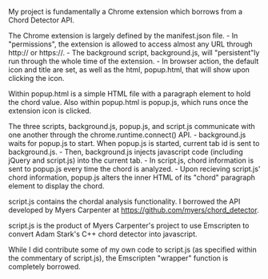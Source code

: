 My project is fundamentally a Chrome extension which borrows from a Chord Detector API.

The Chrome extension is largely defined by the manifest.json file.
    - In "permissions", the extension is allowed to access almost any URL through http:// or https://.
    - The background script, background.js, will "persistent"ly run through the whole time of the extension.
    - In browser action, the default icon and title are set, as well as the html, popup.html, that will show upon clicking the icon.

Within popup.html is a simple HTML file with a paragraph element to hold the chord value. Also within popup.html is popup.js, which runs once the extension icon is clicked.

The three scripts, background.js, popup.js, and script.js communicate with one another through the chrome.runtime.connect() API.
    - background.js waits for popup.js to start. When popup.js is started, current tab id is sent to background.js.
    - Then, background.js injects javascript code (including jQuery and script.js) into the current tab.
    - In script.js, chord information is sent to popup.js every time the chord is analyzed.
    - Upon recieving script.js' chord information, popup.js alters the inner HTML of its "chord" paragraph element to display the chord.

script.js contains the chordal analysis functionality. I borrowed the API developed by Myers Carpenter at https://github.com/myers/chord_detector.

script.js is the product of Myers Carpenter's project to use Emscripten to convert Adam Stark's C++ chord detector into javascript.

While I did contribute some of my own code to script.js (as specified within the commentary of script.js), the Emscripten "wrapper" function is completely borrowed.
